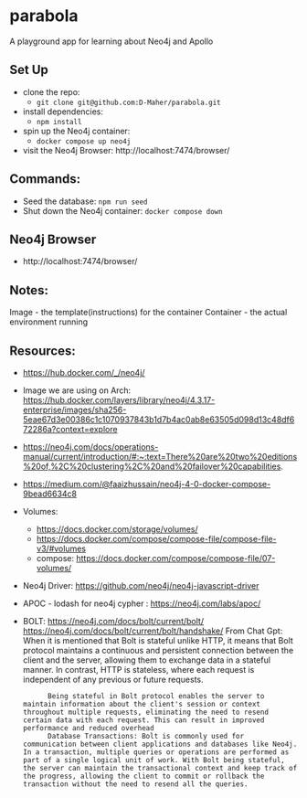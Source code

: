 # parabola
A playground app for learning about Neo4j and Apollo

## Set Up
   - clone the repo:
      - `git clone git@github.com:D-Maher/parabola.git`
   - install dependencies:
      - `npm install`
   - spin up the Neo4j container:
     - `docker compose up neo4j`
   - visit the Neo4j Browser: http://localhost:7474/browser/

## Commands:
   - Seed the database: `npm run seed`
   - Shut down the Neo4j container: `docker compose down`

## Neo4j Browser
 - http://localhost:7474/browser/

## Notes:
Image - the template(instructions) for the container
Container - the actual environment running

## Resources:
 - https://hub.docker.com/_/neo4j/
 - Image we are using on Arch: https://hub.docker.com/layers/library/neo4j/4.3.17-enterprise/images/sha256-5eae67d3e00386c1c1070937843b1d7b4ac0ab8e63505d098d13c48df672286a?context=explore
 - https://neo4j.com/docs/operations-manual/current/introduction/#:~:text=There%20are%20two%20editions%20of,%2C%20clustering%2C%20and%20failover%20capabilities.
 - https://medium.com/@faaizhussain/neo4j-4-0-docker-compose-9bead6634c8
 - Volumes:
    - https://docs.docker.com/storage/volumes/
    - https://docs.docker.com/compose/compose-file/compose-file-v3/#volumes
    - compose: https://docs.docker.com/compose/compose-file/07-volumes/
 - Neo4j Driver: https://github.com/neo4j/neo4j-javascript-driver

- APOC - lodash for neo4j cypher : https://neo4j.com/labs/apoc/
- BOLT: https://neo4j.com/docs/bolt/current/bolt/
      https://neo4j.com/docs/bolt/current/bolt/handshake/
         From Chat Gpt:
            When it is mentioned that Bolt is stateful unlike HTTP, it means that Bolt protocol maintains a continuous and persistent connection between the client and the server, allowing them to exchange data in a stateful manner. In contrast, HTTP is stateless, where each request is independent of any previous or future requests.

            Being stateful in Bolt protocol enables the server to maintain information about the client's session or context throughout multiple requests, eliminating the need to resend certain data with each request. This can result in improved performance and reduced overhead
            Database Transactions: Bolt is commonly used for communication between client applications and databases like Neo4j. In a transaction, multiple queries or operations are performed as part of a single logical unit of work. With Bolt being stateful, the server can maintain the transactional context and keep track of the progress, allowing the client to commit or rollback the transaction without the need to resend all the queries.
